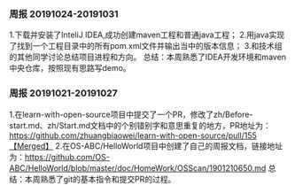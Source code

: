 ### 周报 20191024-20191031
1.下载并安装了InteliJ IDEA,成功创建maven工程和普通java工程；
2.用java实现了找到一个工程目录中的所有pom.xml文件并输出当中的版本信息；
3.和技术组的其他同学讨论总结项目进程和方向。
总结：本周熟悉了IDEA开发环境和maven中央仓库，按照现有思路写demo。

### 周报 20191021-20191027
1.在learn-with-open-source项目中提交了一个PR，修改了zh/Before-start.md、zh/Start.md文档中的个别错别字和意思重复的地方，PR地址为：https://github.com/zhuangbiaowei/learn-with-open-source/pull/155【Merged】
2.在OS-ABC/HelloWorld项目中创建了自己的周报文档，链接地址为：https://github.com/OS-ABC/HelloWorld/blob/master/doc/HomeWork/OSScan/1901210650.md
总结：本周熟悉了git的基本指令和提交PR的过程。
